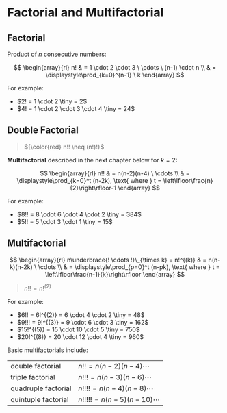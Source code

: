 # Factorial and Multifactorial

## Factorial

Product of $n$ consecutive numbers:


$$
\begin{array}{rl}
n! & = 1 \cdot 2 \cdot 3 \ \cdots \ (n-1) \cdot n
\\
& = \displaystyle\prod_{k=0}^{n-1} \ k
\end{array}
$$

For example:
- $2! = 1 \cdot 2 \tiny = 2$
- $4! = 1 \cdot 2 \cdot 3 \cdot 4 \tiny = 24$

## Double Factorial

> ${\color{red} n!! \neq (n!)!}$

**Multifactorial** described in the next chapter below for $k=2$:

$$
\begin{array}{rl}
n!! & = n(n-2)(n-4) \ \cdots
\\
& = \displaystyle\prod_{k=0}^t (n-2k), \text{ where } t = \left\lfloor\frac{n}{2}\right\rfloor-1
\end{array}
$$

For example:

- $8!! = 8 \cdot 6 \cdot 4 \cdot 2 \tiny = 384$
- $5!! = 5 \cdot 3 \cdot 1 \tiny = 15$

## Multifactorial

$$
\begin{array}{rl}
n\underbrace{! \cdots !}\_{\times k} = n!^{(k)} & = n(n-k)(n-2k) \ \cdots
\\
& = \displaystyle\prod_{p=0}^t (n-pk), \text{ where } t = \left\lfloor\frac{n-1}{k}\right\rfloor
\end{array}
$$

> $n!! = n!^{(2)}$

For example:

- $6!! = 6!^{(2)} = 6 \cdot 4 \cdot 2 \tiny = 48$
- $9!!! = 9!^{(3)} = 9 \cdot 6 \cdot 3 \tiny = 162$
- $15!^{(5)} = 15 \cdot 10 \cdot 5 \tiny = 750$
- $20!^{(8)} = 20 \cdot 12 \cdot 4 \tiny = 960$

Basic multifactorials include:

| | |
|--|--|
| double factorial | $n!! = n(n-2)(n-4) \cdots$ |
| triple factorial | $n!!! = n(n-3)(n-6) \cdots$ |
| quadruple factorial | $n!!!! = n(n-4)(n-8) \cdots$ |
| quintuple factorial | $n!!!!! = n(n-5)(n-10) \cdots$ |
